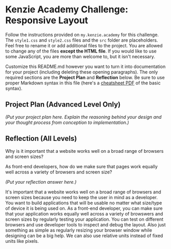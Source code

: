 # Kenzie Academy Challenge: Responsive Layout

Follow the instructions provided on `my.kenzie.academy` for this challenge. The `style1.css` and `style2.css` files and the `src` folder are placeholders. Feel free to rename it or add additional files to the project. You are allowed to change any of the files **except the HTML file**. If you would like to use some JavaScript, you are more than welcome to, but it isn't necessary.

Customize this README.md however you want to turn it into documentation for your project (including deleting these opening paragraphs). The only required sections are the **Project Plan** and **Reflection** below. Be sure to use proper Markdown syntax in this file (here's a [cheatsheet PDF](https://guides.github.com/pdfs/markdown-cheatsheet-online.pdf) of the basic syntax).

## Project Plan (Advanced Level Only)

_(Put your project plan here. Explain the reasoning behind your design and your thought process from conception to implementation.)_

## Reflection (All Levels)

Why is it important that a website works well on a broad range of browsers and screen sizes?
 
As front-end developers, how do we make sure that pages work equally well across a variety of browsers and screen size?

_(Put your reflection answer here.)_

It's important that a website works well on a broad range of browsers and screen sizes because you need to keep the user in mind as a developer. You want to build applications that will be usable no matter what size/type of device it is being used on. As a front-end developer, you can make sure that your application works equally well across a variety of browswers and screen sizes by regularly testing your application. You can test on different browsers and use developer tools to inspect and debug the layout. Also just something as simple as regularly resizing your browser window while designing can be a big help. We can also use relative units instead of fixed units like pixels.